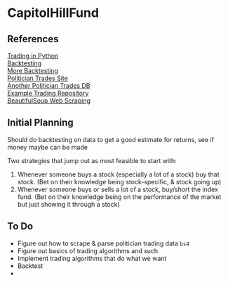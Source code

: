 # CapitolHillFund

## References 
[Trading in Python](https://medium.com/swlh/coding-your-way-to-wall-street-bf21a500376f)\
[Backtesting](https://medium.com/@mrodz/algo-trading-backtesting-your-algorithm-bd6d7385c89c)\
[More Backtesting](https://medium.com/inside-bux/introduction-to-backtesting-trading-strategies-da152be3e6e0)\
[Politician Trades Site](https://www.capitoltrades.com/trades)\
[Another Politician Trades DB](https://www.smartinsider.com/politicians/)\
[Example Trading Repository](https://github.com/sshh12/Tradinhood)\
[BeautifulSoup Web Scraping](https://pypi.org/project/beautifulsoup4/)

## Initial Planning
Should do backtesting on data to get a good estimate for returns, see if money maybe can be made

Two strategies that jump out as most feasible to start with: 
1. Whenever someone buys a stock (especially a lot of a stock) buy that stock. (Bet on their knowledge being stock-specific, & stock going up)
2. Whenever someone buys or sells a lot of a stock, buy/short the index fund. (Bet on their knowledge being on the performance of the market but just showing it through a stock)

## To Do
- Figure out how to scrape & parse politician trading data `bs4`
- Figure out basics of trading algorithms and such
- Implement trading algorithms that do what we want
- Backtest
- <GO>

